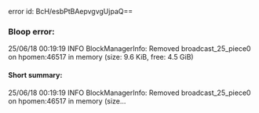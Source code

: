 error id: BcH/esbPtBAepvgvgUjpaQ==
### Bloop error:

25/06/18 00:19:19 INFO BlockManagerInfo: Removed broadcast_25_piece0 on hpomen:46517 in memory (size: 9.6 KiB, free: 4.5 GiB)
#### Short summary: 

25/06/18 00:19:19 INFO BlockManagerInfo: Removed broadcast_25_piece0 on hpomen:46517 in memory (size...